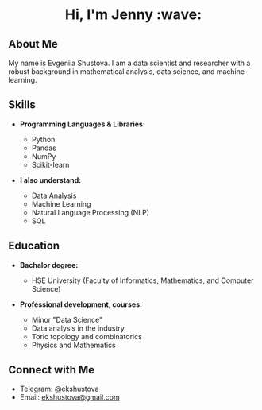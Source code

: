 <h1 align="center">Hi, I'm Jenny :wave:</h1>

## About Me
My name is Evgeniia Shustova. I am a data scientist and researcher with a robust background in mathematical analysis, data science, and machine learning.

## Skills

- **Programming Languages & Libraries:**
  - Python
  - Pandas
  - NumPy
  - Scikit-learn

- **I also understand:**
  - Data Analysis
  - Machine Learning
  - Natural Language Processing (NLP)
  - SQL

## Education
- **Bachalor degree:**
  - HSE University (Faculty of Informatics, Mathematics, and Computer Science)
 
- **Professional development, courses:**
  - Minor "Data Science"
  - Data analysis in the industry
  - Toric topology and combinatorics
  - Physics and Mathematics

## Connect with Me

- Telegram: @ekshustova
- Email: ekshustova@gmail.com
